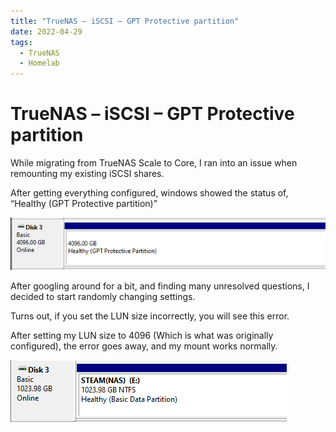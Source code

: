 ```yaml
---
title: "TrueNAS – iSCSI – GPT Protective partition"
date: 2022-04-29
tags:
  - TrueNAS
  - Homelab
---
```


# TrueNAS – iSCSI – GPT Protective partition

While migrating from TrueNAS Scale to Core, I ran into an issue when remounting my existing iSCSI shares.

After getting everything configured, windows showed the status of, “Healthy (GPT Protective partition)”

![](assets/disk-manager-gpt-protective.png)

<!-- more -->

After googling around for a bit, and finding many unresolved questions, I decided to start randomly changing settings.

Turns out, if you set the LUN size incorrectly, you will see this error.

After setting my LUN size to 4096 (Which is what was originally configured), the error goes away, and my mount works normally.

![](assets/disk-manager-all-good.png)
